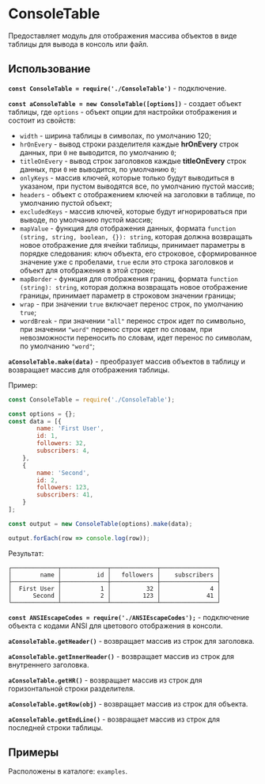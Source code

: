 ConsoleTable
============

Предоставляет модуль для отображения массива объектов в виде таблицы для вывода в консоль или файл.

## Использование

**`const ConsoleTable = require('./ConsoleTable')`** - подключение.

**`const aConsoleTable = new ConsoleTable([options])`** - создает объект таблицы, где `options` - объект опции для настройки отображения и состоит из свойств:
- `width` - ширина таблицы в символах, по умолчанию 120;
- `hrOnEvery` - вывод строки разделителя каждые **hrOnEvery** строк данных, при `0` не выводится, по умолчанию `0`;
- `titleOnEvery` - вывод строк заголовков каждые **titleOnEvery** строк данных, при `0` не выводится, по умолчанию `0`;
- `onlyKeys` - массив ключей, которые только будут выводиться в указаном, при пустом выводятся все, по умолчанию пустой массив;
- `headers` - объект с отображением ключей на заголовки в таблице, по умолчанию пустой объект;
- `excludedKeys` - массив ключей, которые будут игнорироваться при выводе, по умолчанию пустой массив;
- `mapValue` - функция для отображения данных, формата `function (string, string, boolean, {}): string`, которая должна возвращать новое отображение для ячейки таблицы, принимает параметры в порядке следования: ключ объекта, его строковое, сформированное значение уже с пробелами, `true` если это строка заголовков и объект для отображения в этой строке;
- `mapBorder` - функция для отображения границ, формата `function (string): string`, которая должна возвращать новое отображение границы, принимает параметр в строковом значении границы;
- `wrap` - при значении `true` включает перенос строк, по умолчанию `true`;
- `wordBreak` - при значении `"all"` перенос строк идет по символьно, при значении `"word"` перенос строк идет по словам, при невозможности переносить по словам, идет перенос по символам, по умолчанию `"word"`;

**`aConsoleTable.make(data)`** - преобразует массив объектов в таблицу и возвращает массив для отображения таблицы.

Пример:

```javascript
const ConsoleTable = require('./ConsoleTable');

const options = {};
const data = [{
        name: 'First User',
        id: 1,
        followers: 32,
        subscribers: 4,
    },
    {
        name: 'Second',
        id: 2,
        followers: 123,
        subscribers: 41,
    }
];

const output = new ConsoleTable(options).make(data);

output.forEach(row => console.log(row));
```

Результат:
```
┌─────────────┬─────────────┬─────────────┬────────────────┐
│        name │          id │   followers │    subscribers │
├─────────────┼─────────────┼─────────────┼────────────────┤
│  First User │           1 │          32 │              4 │
│      Second │           2 │         123 │             41 │
└─────────────┴─────────────┴─────────────┴────────────────┘
```

**`const ANSIEscapeCodes = require('./ANSIEscapeCodes');`** - подключение объекта с кодами ANSI для цветового отображения в консоли.

**`aConsoleTable.getHeader()`** - возвращает массив из строк для заголовка.

**`aConsoleTable.getInnerHeader()`** - возвращает массив из строк для внутреннего заголовка.

**`aConsoleTable.getHR()`** - возвращает массив из строк для горизонтальной строки разделителя.

**`aConsoleTable.getRow(obj)`** - возвращает массив из строк для объекта.

**`aConsoleTable.getEndLine()`** - возвращает массив из строк для последней строки таблицы.

## Примеры

Расположены в каталоге: `examples`.